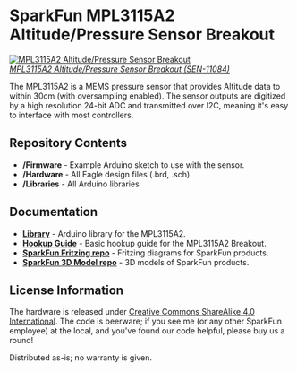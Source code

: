 SparkFun MPL3115A2 Altitude/Pressure Sensor Breakout
====================================================

[![MPL3115A2 Altitude/Pressure Sensor Breakout](https://dlnmh9ip6v2uc.cloudfront.net/images/products/1/1/0/8/4/11084-01_medium.jpg)  
*MPL3115A2 Altitude/Pressure Sensor Breakout (SEN-11084)*](https://www.sparkfun.com/products/11084)

The MPL3115A2 is a MEMS pressure sensor that provides Altitude data to within 30cm (with oversampling enabled). The sensor outputs are digitized by a high resolution 24-bit ADC and transmitted over I2C, meaning it's easy to interface with most controllers.

Repository Contents
-------------------
* **/Firmware** - Example Arduino sketch to use with the sensor.
* **/Hardware** - All Eagle design files (.brd, .sch)
* **/Libraries** - All Arduino libraries

Documentation
--------------
* **[Library](https://github.com/sparkfun/SparkFun_MPL3115A2_Breakout_Arduino_Library)** - Arduino library for the MPL3115A2.
* **[Hookup Guide](https://learn.sparkfun.com/tutorials/mpl3115a2-pressure-sensor-hookup-guide)** - Basic hookup guide for the MPL3115A2 Breakout.
* **[SparkFun Fritzing repo](https://github.com/sparkfun/Fritzing_Parts)** - Fritzing diagrams for SparkFun products.
* **[SparkFun 3D Model repo](https://github.com/sparkfun/3D_Models)** - 3D models of SparkFun products. 

License Information
-------------------
The hardware is released under [Creative Commons ShareAlike 4.0 International](https://creativecommons.org/licenses/by-sa/4.0/).
The code is beerware; if you see me (or any other SparkFun employee) at the local, and you've found our code helpful, please buy us a round!

Distributed as-is; no warranty is given.
